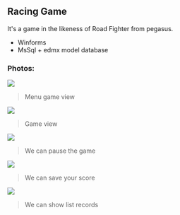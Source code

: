 ## Racing Game
It's a game in the likeness of Road Fighter from pegasus.
* Winforms
* MsSql + edmx model database

### Photos:

![](https://github.com/gwalus/RoadFighter_Game/blob/master/RoadFighter/RoadFighter/ScreenShots/rf_1.png)
> Menu game view

![](https://github.com/gwalus/RoadFighter_Game/blob/master/RoadFighter/RoadFighter/ScreenShots/rf_2.png)
> Game view

![](https://github.com/gwalus/RoadFighter_Game/blob/master/RoadFighter/RoadFighter/ScreenShots/rf_3.png)
> We can pause the game

![](https://github.com/gwalus/RoadFighter_Game/blob/master/RoadFighter/RoadFighter/ScreenShots/rf_4.png)
> We can save your score

![](https://github.com/gwalus/RoadFighter_Game/blob/master/RoadFighter/RoadFighter/ScreenShots/rf_5.png)
> We can show list records
